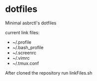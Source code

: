 # dotfiles

Minimal asbrctl's dotfiles

current link files:

 - ~/.profile
 - ~/.bash_profile
 - ~/.screenrc
 - ~/.vimrc
 - ~/.tmux.conf

After cloned the repository run linkFiles.sh

